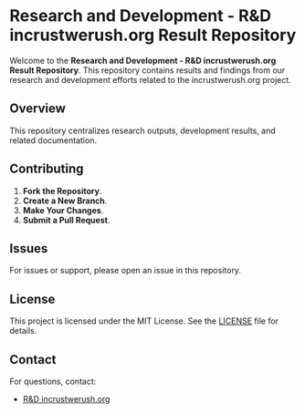 # Research and Development - R&D incrustwerush.org Result Repository

Welcome to the **Research and Development - R&D incrustwerush.org Result Repository**. This repository contains results and findings from our research and development efforts related to the incrustwerush.org project.

## Overview

This repository centralizes research outputs, development results, and related documentation.

## Contributing

1. **Fork the Repository**.
2. **Create a New Branch**.
3. **Make Your Changes**.
4. **Submit a Pull Request**.

## Issues

For issues or support, please open an issue in this repository.

## License

This project is licensed under the MIT License. See the [LICENSE](LICENSE) file for details.

## Contact

For questions, contact:

- [R&D incrustwerush.org](mailto:1ncrustw3rush@gmail.com)
